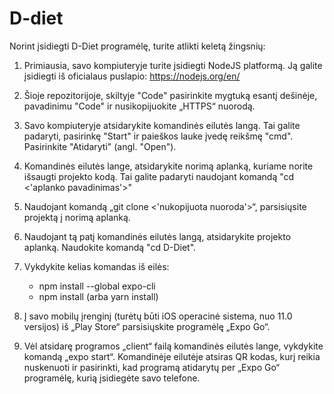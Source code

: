 # D-diet

Norint įsidiegti D-Diet programėlę, turite atlikti keletą žingsnių:

1. Primiausia, savo kompiuteryje turite įsidiegti NodeJS platformą. Ją galite įsidiegti iš oficialaus puslapio: https://nodejs.org/en/

2. Šioje repozitorijoje, skiltyje "Code" pasirinkite mygtuką esantį dešinėje, pavadinimu "Code" ir nusikopijuokite „HTTPS“ nuorodą.

3. Savo kompiuteryje atsidarykite komandinės eilutės langą. Tai galite padaryti, pasirinkę "Start" ir paieškos lauke įvedę reikšmę "cmd". Pasirinkite "Atidaryti" (angl. "Open").

4. Komandinės eilutės lange, atsidarykite norimą aplanką, kuriame norite išsaugti projekto kodą. Tai galite padaryti naudojant komandą "cd <'aplanko pavadinimas'>"
  
5. Naudojant komandą „git clone <'nukopijuota nuoroda'>“, parsisiųsite projektą į norimą aplanką.
  
6. Naudojant tą patį komandinės eilutės langą, atsidarykite projekto aplanką. Naudokite komandą "cd D-Diet".
  
7. Vykdykite kelias komandas iš eilės:
   - npm install --global expo-cli
   - npm install (arba yarn install)
  
8. Į savo mobilų įrenginį (turėtų būti iOS operacinė sistema, nuo 11.0 versijos) iš „Play Store“ parsisiųskite programėlę „Expo Go“.

9. Vėl atsidarę programos „client“ failą komandinės eilutės lange, vykdykite komandą „expo start“. Komandinėje eilutėje atsiras QR kodas, kurį reikia nuskenuoti ir pasirinkti, kad programą atidarytų per „Expo Go“ programėlę, kurią įsidiegėte savo telefone.
